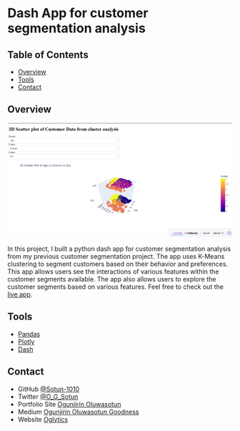 # Dash App for customer segmentation analysis
<!-- TABLE OF CONTENTS -->

## Table of Contents

- [Overview](#overview)
- [Tools](#tools)
- [Contact](#contact)

<!-- OVERVIEW -->

## Overview

![screenshot](image.png)

In this project, I built a python dash app for customer segmentation analysis from my previous customer segmentation project. The app uses K-Means clustering to segment customers based on their behavior and preferences. This app allows users see the interactions of various features within the customer segments available. The app also allows users to explore the customer segments based on various features. Feel free to check out the [live app](https://dash-app-for-customer-segmentation.onrender.com).

## Tools

- [Pandas](https://pandas.pydata.org)
- [Plotly](https://plotly.com/python/?_gl=1*1ki74vb*_gcl_au*OTI4MzA2MTkwLjE3NTc0NTQ0MTY.*_ga*NTg3OTQ0NTE3LjE3NTc0NTQ0MTU.*_ga_6G7EE0JNSC*czE3NTc0NTQ0MTYkbzEkZzEkdDE3NTc0NTQ0NDIkajM0JGwwJGgw)
- [Dash](https://dash.plotly.com/?_gl=1*urssjf*_gcl_au*OTI4MzA2MTkwLjE3NTc0NTQ0MTY.*_ga*NTg3OTQ0NTE3LjE3NTc0NTQ0MTU.*_ga_6G7EE0JNSC*czE3NTc0NTQ0MTYkbzEkZzEkdDE3NTc0NTQ1MDEkajM1JGwwJGgw)

## Contact

- GitHub [@Sotun-1010](https://github.com/Sotun-1010)
- Twitter [@O_G_Sotun](https://twitter.com/O_G_Sotun?t=kRiO1YNhYKn8NJJnxTZ42A&s=03)
- Portfolio Site [Ogunjirin Oluwasotun](https://www.datascienceportfol.io/oluwasotunogunjirind)
- Medium [Ogunjirin Oluwasotun Goodness](https://medium.com/@oluwasotunogunjirin)
- Website [Oglytics](https://oglytics.webflow.io/)
